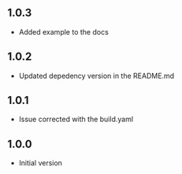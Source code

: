 ## 1.0.3

- Added example to the docs

## 1.0.2

- Updated depedency version in the README.md

## 1.0.1

- Issue corrected with the build.yaml

## 1.0.0

- Initial version
